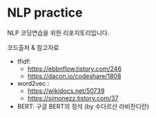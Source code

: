 # NLP practice

NLP 코딩연습을 위한 리포지토리입니다. 

코드출처 & 참고자료
- tfidf: 
  - https://ebbnflow.tistory.com/246 
  - https://dacon.io/codeshare/1808
- word2vec :  
  - https://wikidocs.net/50739
  - https://simonezz.tistory.com/37
- BERT: 구글 BERT의 정석 (by 수다르산 라비찬디란)
